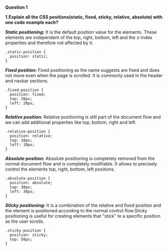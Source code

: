 **Question 1**

**1.Explain all the CSS positions(static, fixed, sticky, relative, absolute) with one code example each?**

***Static positioning:*** It is the default position value for the elements. These elements are independent of the top, right, bottom, left and the z-index properties and therefore not affected by it.

```
.static-position {
  position: static;
}
```

***Fixed position:*** Fixed positioning as the name suggests are fixed and does not move even when the page is scrolled. It is commonly used in the header and navbar sections.

```
.fixed-position {
  position: fixed;
  top: 20px;
  left: 20px;
}
```

***Relative position:*** Relative positioning is still part of the document flow and we can add additional properties like top, bottom, right and left.

```
.relative-position {
  position: relative;
  top: 10px;
  left: 10px;
}
```

***Absolute position:*** Absolute positioning is completely removed from the normal document flow and is completely modifiable. It allows to precisely control the elements top, right, bottom, left positions.

```
.absolute-position {
  position: absolute;
  top: 30px;
  left: 30px;
}
```

***Sticky positioning:*** It is a combination of the relative and fixed position and the element is positioned according to the normal control flow.Sticky positioning is useful for creating elements that "stick" to a specific position as the user scrolls.

```
.sticky-position {
  position: sticky;
  top: 50px;
}
```
